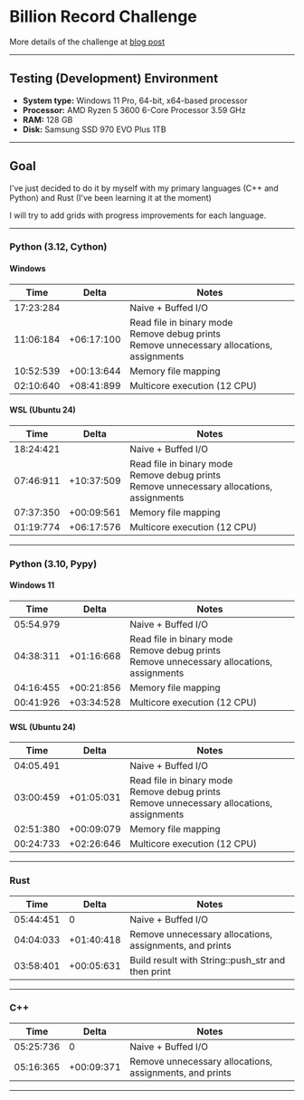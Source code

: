 # Billion Record Challenge

More details of the challenge at [blog post](https://www.morling.dev/blog/one-billion-row-challenge/)

---


## Testing (Development) Environment
- **System type:** Windows 11 Pro, 64-bit, x64-based processor
- **Processor:** AMD Ryzen 5 3600 6-Core Processor 3.59 GHz
- **RAM:** 128 GB
- **Disk:** Samsung SSD 970 EVO Plus 1TB

---


## Goal
I've just decided to do it by myself with my primary languages (C++ and Python) and Rust (I've been learning it at the moment)

I will try to add grids with progress improvements for each language.

---


### Python (3.12, Cython)
#### Windows
| Time      | Delta      | Notes                                                                                            |
|-----------|------------|--------------------------------------------------------------------------------------------------|
| 17:23:284 |            | Naive + Buffed I/O                                                                               |
| 11:06:184 | +06:17:100 | Read file in binary mode<br/>Remove debug prints<br/>Remove unnecessary allocations, assignments |
| 10:52:539 | +00:13:644 | Memory file mapping                                                                              |
| 02:10:640 | +08:41:899 | Multicore execution (12 CPU)                                                                     |


#### WSL (Ubuntu 24)
| Time      | Delta      | Notes                                                                                            |
|-----------|------------|--------------------------------------------------------------------------------------------------|
| 18:24:421 |            | Naive + Buffed I/O                                                                               |
| 07:46:911 | +10:37:509 | Read file in binary mode<br/>Remove debug prints<br/>Remove unnecessary allocations, assignments |
| 07:37:350 | +00:09:561 | Memory file mapping                                                                              |
| 01:19:774 | +06:17:576 | Multicore execution (12 CPU)                                                                     |

---


### Python (3.10, Pypy)
#### Windows 11
| Time      | Delta      | Notes                                                                                            |
|-----------|------------|--------------------------------------------------------------------------------------------------|
| 05:54.979 |            | Naive + Buffed I/O                                                                               |
| 04:38:311 | +01:16:668 | Read file in binary mode<br/>Remove debug prints<br/>Remove unnecessary allocations, assignments |
| 04:16:455 | +00:21:856 | Memory file mapping                                                                              |
| 00:41:926 | +03:34:528 | Multicore execution (12 CPU)                                                                     |


#### WSL (Ubuntu 24)
| Time      | Delta      | Notes                                                                                            |
|-----------|------------|--------------------------------------------------------------------------------------------------|
| 04:05.491 |            | Naive + Buffed I/O                                                                               |
| 03:00:459 | +01:05:031 | Read file in binary mode<br/>Remove debug prints<br/>Remove unnecessary allocations, assignments |
| 02:51:380 | +00:09:079 | Memory file mapping                                                                              |
| 00:24:733 | +02:26:646 | Multicore execution (12 CPU)                                                                     |

---


### Rust
| Time      | Delta      | Notes                                                   |
|-----------|------------|---------------------------------------------------------|
| 05:44:451 | 0          | Naive + Buffed I/O                                      |
| 04:04:033 | +01:40:418 | Remove unnecessary allocations, assignments, and prints |
| 03:58:401 | +00:05:631 | Build result with String::push_str and then print       |

---


### C++
| Time      | Delta      | Notes                                                   |
|-----------|------------|---------------------------------------------------------|
| 05:25:736 | 0          | Naive + Buffed I/O                                      |
| 05:16:365 | +00:09:371 | Remove unnecessary allocations, assignments, and prints |

---
